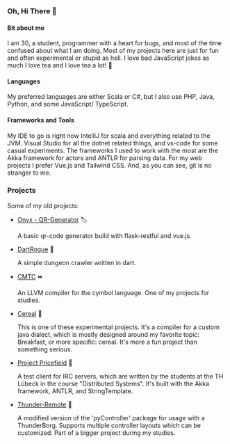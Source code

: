 ### Oh, Hi There 👋

#### Bit about me

I am 30, a student, programmer with a heart for bugs, and most of the time confused about what I am doing.
Most of my projects here are just for fun and often experimental or stupid as hell.
I love bad JavaScript jokes as much I love tea and I love tea a lot! 🍵

#### Languages

My preferred languages are either Scala or C#, but I also use PHP, Java, Python, and some JavaScript/ TypeScript.

#### Frameworks and Tools

My IDE to go is right now IntelliJ for scala and everything related to the JVM. Visual Studio for all the dotnet related things, and vs-code for some casual experiments.
The frameworks I used to work with the most are the Akka framework for actors and ANTLR for parsing data.
For my web projects I prefer Vue.js and Tailwind CSS.
And, as you can see, git is no stranger to me.

### Projects

Some of my old projects:

* [Onyx - QR-Generator](https://github.com/Schrotty/onyx-qr-generator) 🏷️

  A basic qr-code generator build with flask-restful and vue.js.

* [DartRogue](https://github.com/Schrotty/DartRogue) 🔪

  A simple dungeon crawler written in dart.

* [CMTC](https://github.com/Schrotty/CMTC) ⏩

   An LLVM compiler for the cymbol language. One of my projects for studies.

* [Cereal](https://github.com/Schrotty/Cereal) 🥛

   This is one of these experimental projects. It's a compiler for a custom java dialect, which is mostly designed around my favorite topic: Breakfast, or more specific: cereal.
It's more a fun project than something serious.

* [Project Pricefield](https://github.com/punkIRC/punkIRC-test) 🐳

   A test client for IRC servers, which are written by the students at the TH Lübeck in the course "Distributed Systems". It's built with the Akka framework, ANTLR, and StringTemplate.

* [Thunder-Remote](https://github.com/Schrotty/thunder-remote) 🚗

   A modified version of the 'pyController' package for usage with a ThunderBorg. Supports multiple controller layouts which can be customized. Part of a bigger project during my studies.
   
